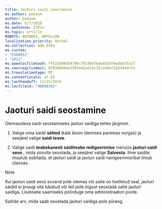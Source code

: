 ```yaml
---
title: Jaoturi saidi seostamine
ms.author: pebaum
author: pebaum
ms.date: 8/7/2019
ms.audience: ITPro
ms.topic: article
ROBOTS: NOINDEX, NOFOLLOW
localization_priority: Normal
ms.collection: Adm_O365
ms.custom:
- "5300012"
- "1012"
ms.openlocfilehash: ff623699d54700c781d64fb4e0d5df0edb675a37
ms.sourcegitcommit: 0f0186044a3597e42ad14c32ca58e7224344dcfa
ms.translationtype: MT
ms.contentlocale: et-EE
ms.lasthandoff: 12/15/2019
ms.locfileid: "40050341"
---
```

# <a name="associate-a-hub-site"></a>Jaoturi saidi seostamine

Olemasoleva saidi seostamiseks jaoturi saidiga tehke järgmist.
  
1. Valige oma saidil **sätted** (käik ikoon ülemises paremas nurgas) ja seejärel valige **saidi teave**.

2. Valige saidi **teabekaneeli saiditeabe redigeerimise** menüüs **jaoturi saidi seos** , mida soovite seostada, ja seejärel valige **Salvesta**. Ilme saidile muutub sobitada, et jaoturi saidi ja jaoturi saidi navigeerimisribal ilmub ülaosas.

 > [!Note]
>Kui jaoturi saidi seos suvand pole olemas või saite on loetletud seal, jaoturi saidid ei pruugi olla lubatud või teil pole õigust seostada saite jaoturi saidiga. Lisateabe saamiseks pöörduge oma administraatori poole.
>
>Saitide arv, mida saab seostada jaoturi saidiga pole piirang.
  
